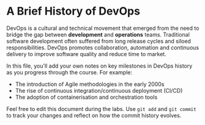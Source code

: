 # A Brief History of DevOps

DevOps is a cultural and technical movement that emerged from the need to bridge the gap between **development** and **operations** teams.  Traditional software development often suffered from long release cycles and siloed responsibilities.  DevOps promotes collaboration, automation and continuous delivery to improve software quality and reduce time to market.

In this file, you'll add your own notes on key milestones in DevOps history as you progress through the course.  For example:

- The introduction of Agile methodologies in the early 2000s
- The rise of continuous integration/continuous deployment (CI/CD)
- The adoption of containerisation and orchestration tools

Feel free to edit this document during the labs.  Use `git add` and `git commit` to track your changes and reflect on how the commit history evolves.